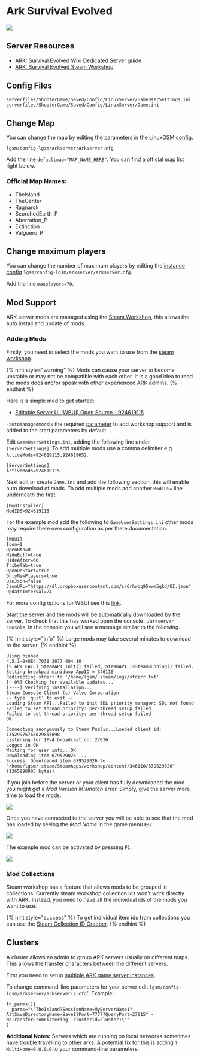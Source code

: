 # Ark Survival Evolved

![](../.gitbook/assets/header-1.jpg)

## Server Resources

* [ARK: Survival Evolved Wiki Dedicated Server guide](https://ark.gamepedia.com/Dedicated_Server_Setup)
* [ARK: Survival Evolved Steam Workshop](https://steamcommunity.com/app/346110/workshop/)

## Config Files

```text
serverfiles/ShooterGame/Saved/Config/LinuxServer/GameUserSettings.ini
serverfiles/ShooterGame/Saved/Config/LinuxServer/Game.ini
```

## Change Map

You can change the map by editing the parameters in the [LinuxGSM config](../configuration/linuxgsm-config.md).

```text
lgsm/config-lgsm/arkserver/arkserver.cfg
```

Add the line `defaultmap="MAP_NAME_HERE"`. You can find a official map list right below.

### Official Map Names:

* TheIsland
* TheCenter
* Ragnarok
* ScorchedEarth\_P
* Aberration\_P
* Extinction
* Valguero\_P

## Change maximum players

You can change the number of maximum players by editing the [instance config](../configuration/linuxgsm-config.md) `lgsm/config-lgsm/arkserver/arkserver.cfg`.

Add the line `maxplayers=70`.

## Mod Support

ARK server mods are managed using the [Steam Workshop](https://steamcommunity.com/app/346110/workshop/), this allows the auto install and update of mods.

### Adding Mods

Firstly, you need to select the mods you want to use from the [steam workshop](https://steamcommunity.com/app/346110/workshop/). 

{% hint style="warning" %}
Mods can cause your server to become unstable or may not be compatible with each other. It is a good idea to read the mods docs and/or speak with other experienced ARK admins.
{% endhint %}

Here is a simple mod to get started:

* [Editable Server UI \(WBUI\) Open Source - 924619115](https://steamcommunity.com/sharedfiles/filedetails/?id=924619115)

`-automanagedmods`is the required [parameter](../configuration/start-parameters.md) to add workshop support and is added to the start parameters by default.

Edit `GameUserSettings.ini`, adding the following line under `[ServerSettings]`. To add multiple mods use a comma delimiter e.g `ActiveMods=924619115,924619652`.

```text
[ServerSettings]
ActiveMods=924619115
```

Next edit or create `Game.ini` and add the following section, this will enable auto download of mods. To add multiple mods add another `ModIDS=` line underneath the first.

```text
[ModInstaller]
ModIDS=924619115
```

For the example mod add the following to `GameUserSettings.ini` other mods may require there own configuration as per there documentation.

```text
[WBUI]
Icon=1
OpenBtn=0
HideBuff=true
HideAfter=60
TribeTab=true
OpenOnStart=true
OnlyNewPlayers=true
UseJson=false
JsonURL="https://dl.dropboxusercontent.com/s/6rhwbq95wwm5gkd/UI.json"
UpdateInterval=24
```

For more config options for WBUI see this [link](https://steamcommunity.com/workshop/filedetails/discussion/924619115/129069130858283275).

Start the server and the mods will be automatically downloaded by the server. To check that this has worked open the console `./arkserver console`. In the console you will see a message similar to the following. 

{% hint style="info" %}
Large mods may take several minutes to download to the server.
{% endhint %}

```text
Using binned.
4.5.1-0+UE4 7038 3077 404 10
[S_API FAIL] SteamAPI_Init() failed; SteamAPI_IsSteamRunning() failed.
Setting breakpad minidump AppID = 346110
Redirecting stderr to '/home/lgsm/.steam/logs/stderr.txt'
[  0%] Checking for available updates...
[----] Verifying installation...
Steam Console Client (c) Valve Corporation
-- type 'quit' to exit --
Loading Steam API...Failed to init SDL priority manager: SDL not found
Failed to set thread priority: per-thread setup failed
Failed to set thread priority: per-thread setup failed
OK.

Connecting anonymously to Steam Public...Loaded client id: 13529975768029855698
Listening for IPv4 broadcast on: 27036
Logged in OK
Waiting for user info...OK
Downloading item 679529026 ...
Success. Downloaded item 679529026 to "/home/lgsm/.steam/SteamApps/workshop/content/346110/679529026" (1365998905 bytes)
```

If you join before the server or your client has fully downloaded the mod you might get a _Mod Version Mismatch_ error. Simply, give the server more time to load the mods.

![](../.gitbook/assets/gpwwd19-1.png)

Once you have connected to the server you will be able to see that the mod has loaded by seeing the _Mod Name_ in the game menu `Esc`. 

![](../.gitbook/assets/image.png)

The example mod can be activated by pressing `F1`.

![](../.gitbook/assets/924619115_preview_unbenannt.PNG)

### Mod Collections

Steam workshop has a feature that allows mods to be grouped in collections. Currently steam workshop collection ids won't work directly with ARK. Instead, you need to have all the individual ids of the mods you want to use. 

{% hint style="success" %}
To get individual item ids from collections you can use the [Steam Collection ID Grabber](https://tools.rusty.info/tools/stcolids/).
{% endhint %}

## Clusters

A cluster allows an admin to group ARK servers usually on different maps. This allows the transfer characters between the different servers.

First you need to setup [multiple ARK game server instances](../features/multiple-game-servers.md).

To change command-line parameters for your server edit  `lgsm/config-lgsm/arkserver/arkserver-2.cfg`_'_. Example:

```text
fn_parms(){
  parms="\"TheIsland?SessionName=MyServerName1?AltSaveDirectoryName=Save1?Port=7777?QueryPort=27015" -NoTransferFromFiltering -clusterid=cluster1\""
}
```

**Additional Notes:** Servers which are running on local networks sometimes have trouble travelling to other arks. A potential fix for this is adding `?MultiHome=0.0.0.0` to your command-line parameters.

